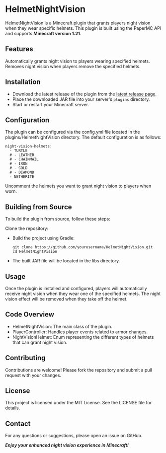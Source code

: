 # HelmetNightVision
HelmetNightVision is a Minecraft plugin that grants players night vision when they wear specific helmets. This plugin is built using the PaperMC API and supports **Minecraft version 1.21**.

## Features
Automatically grants night vision to players wearing specified helmets.
Removes night vision when players remove the specified helmets.

## Installation

- Download the latest release of the plugin from the [latest release page](https://github.com/yourusername/HelmetNightVision/releases/latest).
- Place the downloaded JAR file into your server's `plugins` directory.
- Start or restart your Minecraft server.

## Configuration
The plugin can be configured via the config.yml file located in the plugins/HelmetNightVision directory. The default configuration is as follows:
```
night-vision-helmets:
  - TURTLE
  # - LEATHER
  # - CHAINMAIL
  # - IRON
  # - GOLD
  # - DIAMOND
  - NETHERITE
```

Uncomment the helmets you want to grant night vision to players when worn.

## Building from Source
To build the plugin from source, follow these steps:

Clone the repository:

- Build the project using Gradle:
    ```
    git clone https://github.com/yourusername/HelmetNightVision.git
    cd HelmetNightVision
    ```
- The built JAR file will be located in the libs directory.

## Usage
Once the plugin is installed and configured, players will automatically receive night vision when they wear one of the specified helmets. The night vision effect will be removed when they take off the helmet.

## Code Overview
- HelmetNightVision: The main class of the plugin.
- PlayerController: Handles player events related to armor changes.
- NightVisionHelmet: Enum representing the different types of helmets that can grant night vision.

## Contributing
Contributions are welcome! Please fork the repository and submit a pull request with your changes.

## License
This project is licensed under the MIT License. See the LICENSE file for details.

## Contact
For any questions or suggestions, please open an issue on GitHub.

***Enjoy your enhanced night vision experience in Minecraft!***
